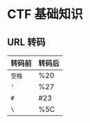 # CTF 基础知识

## URL 转码

| 转码前   | 转码后 |
| -------- | ------ |
| `空格`   | %20    |
| `'`      | %27    |
| `#`      | #23    |
| `\` |%5C |
